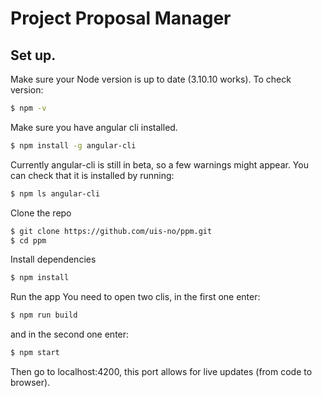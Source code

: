 # Project Proposal Manager



## Set up.

Make sure your Node version is up to date (3.10.10 works).
To check version:
```bash
$ npm -v
```

Make sure you have angular cli installed.
```bash
$ npm install -g angular-cli
```
Currently angular-cli is still in beta, so a few warnings might appear.
You can check that it is installed by running:
```bash
$ npm ls angular-cli
```

Clone the repo
```bash
$ git clone https://github.com/uis-no/ppm.git
$ cd ppm
```

Install dependencies
```bash
$ npm install
```

Run the app
You need to open two clis, in the first one enter:
```bash
$ npm run build
```
and in the second one enter:
```bash
$ npm start
```

Then go to localhost:4200, this port allows for live updates (from code to browser).
